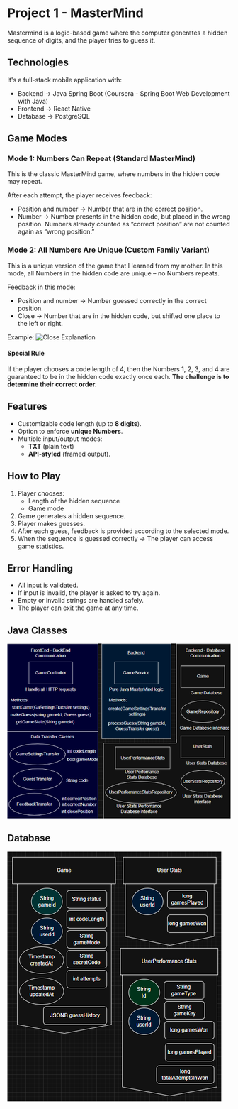 # Project 1 - MasterMind
Mastermind is a logic-based game where the computer generates a hidden sequence of digits, and the player tries to guess it.  

## Technologies
It's a full-stack mobile application with:
 - Backend → Java Spring Boot (Coursera - Spring Boot Web Development with Java)
 - Frontend → React Native
 - Database → PostgreSQL 

## Game Modes
 ### Mode 1: Numbers Can Repeat (Standard MasterMind)
 This is the classic MasterMind game, where numbers in the hidden code may repeat.
 
 After each attempt, the player receives feedback:
 - Position and number → Number that are in the correct position.
 - Number → Number presents in the hidden code, but placed in the wrong position.
 Numbers already counted as “correct position” are not counted again as “wrong position.”

 ### Mode 2: All Numbers Are Unique (Custom Family Variant)
 This is a unique version of the game that I learned from my mother.
 In this mode, all Numbers in the hidden code are unique – no Numbers repeats.
 
 Feedback in this mode:
 - Position and number → Number guessed correctly in the correct position.
 - Close → Number that are in the hidden code, but shifted one place to the left or right.
 
 Example:
 ![Close Explanation](close.png)
 #### **Special Rule**
 If the player chooses a code length of 4, then the Numbers 1, 2, 3, and 4 are guaranteed to be in the hidden code exactly once each.
 **The challenge is to determine their correct order.**

## Features
 - Customizable code length (up to **8 digits**).
 - Option to enforce **unique Numbers**.
 - Multiple input/output modes:
   - **TXT** (plain text)
   - **API-styled** (framed output).

## How to Play
 1. Player chooses:
    - Length of the hidden sequence
    - Game mode
 2. Game generates a hidden sequence.
 3. Player makes guesses.
 4. After each guess, feedback is provided according to the selected mode.
 5. When the sequence is guessed correctly → The player can access game statistics.

## Error Handling
 - All input is validated.
 - If input is invalid, the player is asked to try again.
 - Empty or invalid strings are handled safely.
 - The player can exit the game at any time.

## Java Classes

![Java Classes](java_classes.png)
## Database
 !["Database schema"](database.png)
